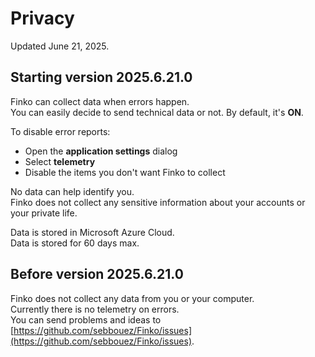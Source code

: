 # Privacy

Updated June 21, 2025.  

## Starting version 2025.6.21.0

Finko can collect data when errors happen.  
You can easily decide to send technical data or not. By default, it's **ON**.

To disable error reports:  
* Open the **application settings** dialog
* Select **telemetry**
* Disable the items you don't want Finko to collect

No data can help identify you.  
Finko does not collect any sensitive information about your accounts or your private life.

Data is stored in Microsoft Azure Cloud.  
Data is stored for 60 days max.


## Before version 2025.6.21.0

Finko does not collect any data from you or your computer.  
Currently there is no telemetry on errors.  
You can send problems and ideas to  [https://github.com/sebbouez/Finko/issues](https://github.com/sebbouez/Finko/issues).


